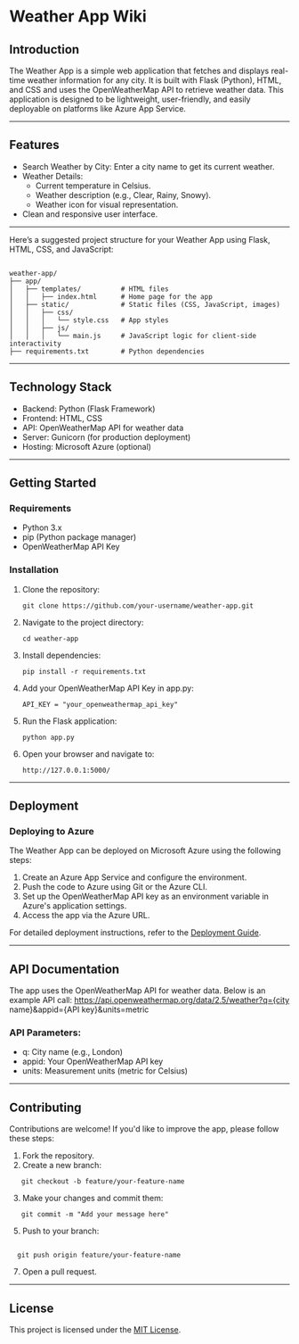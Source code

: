 # Weather App Wiki

## Introduction
The Weather App is a simple web application that fetches and displays real-time weather information for any city. It is built with Flask (Python), HTML, and CSS and uses the OpenWeatherMap API to retrieve weather data. This application is designed to be lightweight, user-friendly, and easily deployable on platforms like Azure App Service.

---

## Features
- Search Weather by City: Enter a city name to get its current weather.
- Weather Details:
  - Current temperature in Celsius.
  - Weather description (e.g., Clear, Rainy, Snowy).
  - Weather icon for visual representation.
- Clean and responsive user interface.

---

Here’s a suggested project structure for your Weather App using Flask, HTML, CSS, and JavaScript:
```

weather-app/
├── app/
│   ├── templates/          # HTML files
│   │   ├── index.html      # Home page for the app
│   ├── static/             # Static files (CSS, JavaScript, images)
│   │   ├── css/
│   │   │   └── style.css   # App styles
│   │   ├── js/
│   │   │   └── main.js     # JavaScript logic for client-side interactivity
├── requirements.txt        # Python dependencies

```

---

## Technology Stack
- Backend: Python (Flask Framework)
- Frontend: HTML, CSS
- API: OpenWeatherMap API for weather data
- Server: Gunicorn (for production deployment)
- Hosting: Microsoft Azure (optional)

---

## Getting Started

### Requirements
- Python 3.x
- pip (Python package manager)
- OpenWeatherMap API Key

### Installation
1. Clone the repository:
   ```   
   git clone https://github.com/your-username/weather-app.git
   ```   

2. Navigate to the project directory:
   ```   
   cd weather-app
   ```   

3. Install dependencies:
   ```   
   pip install -r requirements.txt
   ```   

4. Add your OpenWeatherMap API Key in app.py:
   ```   
   API_KEY = "your_openweathermap_api_key"
   ```   

5. Run the Flask application:
   ```   
   python app.py
   ```   

6. Open your browser and navigate to:
   
   ```   
   http://127.0.0.1:5000/
   ```   

---

## Deployment
### Deploying to Azure
The Weather App can be deployed on Microsoft Azure using the following steps:
1. Create an Azure App Service and configure the environment.
2. Push the code to Azure using Git or the Azure CLI.
3. Set up the OpenWeatherMap API key as an environment variable in Azure's application settings.
4. Access the app via the Azure URL.

For detailed deployment instructions, refer to the [Deployment Guide](link-to-deployment-instructions).

---

## API Documentation
The app uses the OpenWeatherMap API for weather data. Below is an example API call:
https://api.openweathermap.org/data/2.5/weather?q={city name}&appid={API key}&units=metric

### API Parameters:
- q: City name (e.g., London)
- appid: Your OpenWeatherMap API key
- units: Measurement units (metric for Celsius)

---

## Contributing
Contributions are welcome! If you'd like to improve the app, please follow these steps:
1. Fork the repository.
2. Create a new branch:
```   
   git checkout -b feature/your-feature-name
```      
3. Make your changes and commit them:

```   
   git commit -m "Add your message here"
```
5. Push to your branch:
 ```   
   
   git push origin feature/your-feature-name
 ```   
7. Open a pull request.

---

## License
This project is licensed under the [MIT License](link-to-license).
